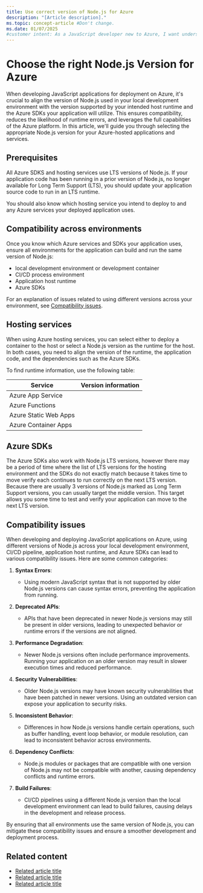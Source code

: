 ```yaml
---
title: Use correct version of Node.js for Azure
description: "[Article description]."
ms.topic: concept-article #Don't change.
ms.date: 01/07/2025
#customer intent: As a JavaScript developer new to Azure, I want understand which version of Node.js to use for a hosting service or Azure sdk.
---
```

# Choose the right Node.js Version for Azure

When developing JavaScript applications for deployment on Azure, it's crucial to align the version of Node.js used in your local development environment with the version supported by your intended host runtime and the Azure SDKs your application will utilize. This ensures compatibility, reduces the likelihood of runtime errors, and leverages the full capabilities of the Azure platform. In this article, we'll guide you through selecting the appropriate Node.js version for your Azure-hosted applications and services.

## Prerequisites

All Azure SDKS and hosting services use LTS versions of Node.js. If your application code has been running in a prior version of Node.js, no longer available for Long Term Support (LTS), you should update your application source code to run in an LTS runtime. 

You should also know which hosting service you intend to deploy to and any Azure services your deployed application uses.

## Compatibility across environments

Once you know which Azure services and SDKs your application uses, ensure all environments for the application can build and run the same version of Node.js:

* local development environment or development container
* CI/CD process environment
* Application host runtime
* Azure SDKs

For an explanation of issues related to using different versions across your environment, see [Compatibility issues](#compatibility-issues). 

## Hosting services

When using Azure hosting services, you can select either to deploy a container to the host or select a Node.js version as the runtime for the host. In both cases, you need to align the version of the runtime, the application code, and the dependencies such as the Azure SDKs. 

To find runtime information, use the following table:

|Service|Version information|
|--|--|
|Azure App Service||
|Azure Functions||
|Azure Static Web Apps||
|Azure Container Apps||

## Azure SDKs

The Azure SDKs also work with Node.js LTS versions, however there may be a period of time where the list of LTS versions for the hosting environment and the SDKs do not exactly match because it takes time to move verify each continues to run correctly on the next LTS version. Because there are usually 3 versions of Node.js marked as Long Term Support versions, you can usually target the middle version. This target allows you some time to test and verify your application can move to the next LTS version. 

## Compatibility issues

When developing and deploying JavaScript applications on Azure, using different versions of Node.js across your local development environment, CI/CD pipeline, application host runtime, and Azure SDKs can lead to various compatibility issues. Here are some common categories:

1. **Syntax Errors**:
   - Using modern JavaScript syntax that is not supported by older Node.js versions can cause syntax errors, preventing the application from running.

2. **Deprecated APIs**:
   - APIs that have been deprecated in newer Node.js versions may still be present in older versions, leading to unexpected behavior or runtime errors if the versions are not aligned.

3. **Performance Degradation**:
   - Newer Node.js versions often include performance improvements. Running your application on an older version may result in slower execution times and reduced performance.

4. **Security Vulnerabilities**:
   - Older Node.js versions may have known security vulnerabilities that have been patched in newer versions. Using an outdated version can expose your application to security risks.

5. **Inconsistent Behavior**:
   - Differences in how Node.js versions handle certain operations, such as buffer handling, event loop behavior, or module resolution, can lead to inconsistent behavior across environments.

6. **Dependency Conflicts**:
   - Node.js modules or packages that are compatible with one version of Node.js may not be compatible with another, causing dependency conflicts and runtime errors.

7. **Build Failures**:
   - CI/CD pipelines using a different Node.js version than the local development environment can lead to build failures, causing delays in the development and release process.

By ensuring that all environments use the same version of Node.js, you can mitigate these compatibility issues and ensure a smoother development and deployment process.

## Related content

- [Related article title](link.md)
- [Related article title](link.md)
- [Related article title](link.md)
